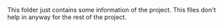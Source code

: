 This folder just contains some information of the project.
This files don't help in anyway for the rest of the project.
